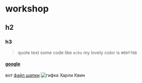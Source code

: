 # workshop
## h2
### h3
> quote text
some code like `echo`
my lovely color is `#00ff00`
#### [google](https://google.ru)
вот [файл шапки](header.txt)
![гифка Харли Квин](https://cdn.lifehacker.ru/wp-content/uploads/2015/12/ezgif.com-optimize-1_1469398842.gif)
